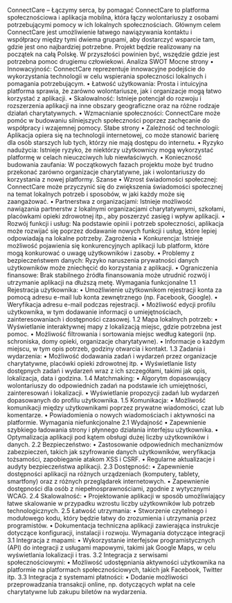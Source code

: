 ConnectCare – Łączymy serca, by pomagać
ConnectCare to platforma społecznościowa i aplikacja mobilna, która łączy wolontariuszy z
osobami potrzebującymi pomocy w ich lokalnych społecznościach. Głównym celem
ConnectCare jest umożliwienie łatwego nawiązywania kontaktu i współpracy między tymi
dwiema grupami, aby dostarczyć wsparcie tam, gdzie jest ono najbardziej potrzebne. Projekt
będzie realizowany na początek na całą Polskę. W przyszłości powinien być, wszędzie gdzie
jest potrzebna pomoc drugiemu człowiekowi.
Analiza SWOT
Mocne strony
• Innowacyjność: ConnectCare reprezentuje innowacyjne podejście do wykorzystania
technologii w celu wspierania społeczności lokalnych i pomagania potrzebującym.
• Łatwość użytkowania: Prosta i intuicyjna platforma sprawia, że zarówno
wolontariusze, jak i organizacje mogą łatwo korzystać z aplikacji.
• Skalowalność: Istnieje potencjał do rozwoju i rozszerzenia aplikacji na inne obszary
geograficzne oraz na różne rodzaje działań charytatywnych.
• Wzmacnianie społeczności: ConnectCare może pomóc w budowaniu silniejszych
społeczności poprzez zachęcanie do współpracy i wzajemnej pomocy.
Słabe strony
• Zależność od technologii: Aplikacja opiera się na technologii internetowej, co może
stanowić barierę dla osób starszych lub tych, którzy nie mają dostępu do internetu.
• Ryzyko nadużycia: Istnieje ryzyko, że niektórzy użytkownicy mogą wykorzystać
platformę w celach nieuczciwych lub niewłaściwych.
• Konieczność budowania zaufania: W początkowych fazach projektu może być
trudno przekonać zarówno organizacje charytatywne, jak i wolontariuszy do
korzystania z nowej platformy.
Szanse
• Wzrost świadomości społecznej: ConnectCare może przyczynić się do zwiększenia
świadomości społecznej na temat lokalnych potrzeb i sposobów, w jaki każdy może się
zaangażować.
• Partnerstwa z organizacjami: Istnieje możliwość nawiązania partnerstw z lokalnymi
organizacjami charytatywnymi, szkołami, placówkami opieki zdrowotnej itp., aby
poszerzyć zasięg i wpływ aplikacji.
• Rozwój funkcji i usług: Na podstawie opinii i potrzeb społeczności, aplikacja może
rozwijać się poprzez dodawanie nowych funkcji i usług, które lepiej odpowiadają na
lokalne potrzeby.
Zagrożenia
• Konkurencja: Istnieje możliwość pojawienia się konkurencyjnych aplikacji lub
platform, które mogą konkurować o uwagę użytkowników i zasoby.
• Problemy z bezpieczeństwem danych: Ryzyko naruszenia prywatności danych
użytkowników może zniechęcić do korzystania z aplikacji.
• Ograniczenia finansowe: Brak stabilnego źródła finansowania może utrudnić rozwój
i utrzymanie aplikacji na dłuższą metę.
Wymagania funkcjonalne
1.1 Rejestracja użytkownika:
• Umożliwienie użytkownikom rejestracji konta za pomocą adresu e-mail lub konta
zewnętrznego (np. Facebook, Google).
• Weryfikacja adresu e-mail podczas rejestracji.
• Możliwość edycji profilu użytkownika, w tym dodawanie informacji o umiejętnościach,
zainteresowaniach i dostępności czasowej.
1.2 Mapa lokalnych potrzeb:
• Wyświetlanie interaktywnej mapy z lokalizacją miejsc, gdzie potrzebna jest pomoc.
• Możliwość filtrowania i sortowania miejsc według kategorii (np. schroniska, domy
opieki, organizacje charytatywne).
• Informacje o każdym miejscu, w tym opis potrzeb, godziny otwarcia i kontakt.
1.3 Zadania i wydarzenia:
• Możliwość dodawania zadań i wydarzeń przez organizacje charytatywne, placówki
opieki zdrowotnej itp.
• Wyświetlanie listy dostępnych zadań i wydarzeń wraz z ich szczegółami, takimi jak
opis, lokalizacja, data i godzina.
1.4 Matchmaking:
• Algorytm dopasowujący wolontariuszy do odpowiednich zadań na podstawie ich
umiejętności, zainteresowań i lokalizacji.
• Wyświetlanie propozycji zadań lub wydarzeń dopasowanych do profilu użytkownika.
1.5 Komunikacja:
• Możliwość komunikacji między użytkownikami poprzez prywatne wiadomości, czat lub
komentarze.
• Powiadomienia o nowych wiadomościach i aktywności na platformie.
Wymagania niefunkcjonalne
2.1 Wydajność
• Zapewnienie szybkiego ładowania strony i płynnego działania interfejsu użytkownika.
• Optymalizacja aplikacji pod kątem obsługi dużej liczby użytkowników i danych.
2.2 Bezpieczeństwo:
• Zastosowanie odpowiednich mechanizmów zabezpieczeń, takich jak szyfrowanie
danych użytkowników, weryfikacja tożsamości, zapobieganie atakom XSS i CSRF.
• Regularne aktualizacje i audyty bezpieczeństwa aplikacji.
2.3 Dostępność:
• Zapewnienie dostępności aplikacji na różnych urządzeniach (komputery, tablety,
smartfony) oraz z różnych przeglądarek internetowych.
• Zapewnienie dostępności dla osób z niepełnosprawnościami, zgodnie z wytycznymi
WCAG.
2.4 Skalowalność:
• Projektowanie aplikacji w sposób umożliwiający łatwe skalowanie w przypadku wzrostu
liczby użytkowników lub potrzeb technologicznych.
2.5 Łatwość utrzymania:
• Stworzenie czytelnego i modułowego kodu, który będzie łatwy do zrozumienia i
utrzymania przez programistów.
• Dokumentacja techniczna aplikacji zawierająca instrukcje dotyczące konfiguracji,
instalacji i rozwoju.
Wymagania dotyczące integracji
3.1 Integracja z mapami:
• Wykorzystanie interfejsów programistycznych (API) do integracji z usługami
mapowymi, takimi jak Google Maps, w celu wyświetlania lokalizacji i tras.
3.2 Integracja z serwisami społecznościowymi:
• Możliwość udostępniania aktywności użytkownika na platformie na platformach
społecznościowych, takich jak Facebook, Twitter itp.
3.3 Integracja z systemami płatności:
• Dodanie możliwości przeprowadzania transakcji online, np. dotyczących wpłat na cele
charytatywne lub zakupu biletów na wydarzenia.
